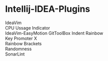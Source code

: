 # Intellij-IDEA-Plugins
IdeaVim  
CPU Ussage Indicator  
IdeaVim-EasyMotion
GitToolBox
Indent Rainbow  
Key Promoter X  
Rainbow Brackets  
Randomness  
SonarLint  

